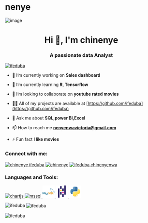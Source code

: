 # nenye

![image](https://github.com/user-attachments/assets/9d491285-72f3-43ea-bb7f-8ced7f666010)

<h1 align="center">Hi 👋, I'm chinenye</h1>
<h3 align="center">A passionate data Analyst</h3>

<p align="left"> <a href="https://github.com/ryo-ma/github-profile-trophy"><img src="https://github-profile-trophy.vercel.app/?username=ifeduba" alt="ifeduba" /></a> </p>

- 🔭 I’m currently working on **Sales dashboard**

- 🌱 I’m currently learning **R, Tensorflow**

- 👯 I’m looking to collaborate on **youtube rated movies**

- 👨‍💻 All of my projects are available at [https://github.com/ifeduba](https://github.com/ifeduba)

- 💬 Ask me about **SQL,power BI,Excel**

- 📫 How to reach me **nenyenwavictoria@gmail.com**

- ⚡ Fun fact **I like movies**

<h3 align="left">Connect with me:</h3>
<p align="left">
<a href="https://linkedin.com/in/chinenye ifeduba" target="blank"><img align="center" src="https://raw.githubusercontent.com/rahuldkjain/github-profile-readme-generator/master/src/images/icons/Social/linked-in-alt.svg" alt="chinenye ifeduba" height="30" width="40" /></a>
<a href="https://fb.com/chinenye" target="blank"><img align="center" src="https://raw.githubusercontent.com/rahuldkjain/github-profile-readme-generator/master/src/images/icons/Social/facebook.svg" alt="chinenye" height="30" width="40" /></a>
<a href="https://instagram.com/ifeduba chinenyenwa" target="blank"><img align="center" src="https://raw.githubusercontent.com/rahuldkjain/github-profile-readme-generator/master/src/images/icons/Social/instagram.svg" alt="ifeduba chinenyenwa" height="30" width="40" /></a>
</p>

<h3 align="left">Languages and Tools:</h3>
<p align="left"> <a href="https://www.chartjs.org" target="_blank" rel="noreferrer"> <img src="https://www.chartjs.org/media/logo-title.svg" alt="chartjs" width="40" height="40"/> </a> <a href="https://www.microsoft.com/en-us/sql-server" target="_blank" rel="noreferrer"> <img src="https://www.svgrepo.com/show/303229/microsoft-sql-server-logo.svg" alt="mssql" width="40" height="40"/> </a> <a href="https://www.mysql.com/" target="_blank" rel="noreferrer"> <img src="https://raw.githubusercontent.com/devicons/devicon/master/icons/mysql/mysql-original-wordmark.svg" alt="mysql" width="40" height="40"/> </a> <a href="https://pandas.pydata.org/" target="_blank" rel="noreferrer"> <img src="https://raw.githubusercontent.com/devicons/devicon/2ae2a900d2f041da66e950e4d48052658d850630/icons/pandas/pandas-original.svg" alt="pandas" width="40" height="40"/> </a> <a href="https://www.python.org" target="_blank" rel="noreferrer"> <img src="https://raw.githubusercontent.com/devicons/devicon/master/icons/python/python-original.svg" alt="python" width="40" height="40"/> </a> </p>

<p><img align="left" src="https://github-readme-stats.vercel.app/api/top-langs?username=ifeduba&show_icons=true&locale=en&layout=compact" alt="ifeduba" /></p>

<p>&nbsp;<img align="center" src="https://github-readme-stats.vercel.app/api?username=ifeduba&show_icons=true&locale=en" alt="ifeduba" /></p>

<p><img align="center" src="https://github-readme-streak-stats.herokuapp.com/?user=ifeduba&" alt="ifeduba" /></p>
